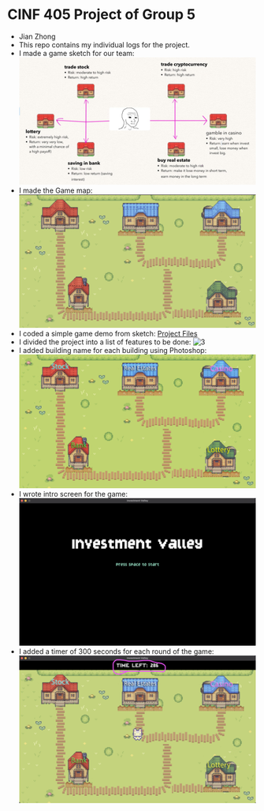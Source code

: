 # CINF 405 Project of Group 5 
- Jian Zhong
- This repo contains my individual logs for the project.
- I made a game sketch for our team: ![1](https://github.com/a2677331/CINF-405-Project/blob/main/Concept%20sketch.png)
- I made the Game map: ![2](https://github.com/a2677331/CINF-405-Project/blob/main/map.png)
- I coded a simple game demo from sketch: [Project Files](https://github.com/a2677331/CINF-405-Project/tree/main/investment_valley)
- I divided the project into a list of features to be done: ![3](https://github.com/a2677331/CINF-405-Project/blob/main/Screenshot%202023-11-26%20at%204.30.40%E2%80%AFPM.png)
- I added building name for each building using Photoshop: ![4](https://github.com/a2677331/CINF-405-Project/blob/main/ground.png)
- I wrote intro screen for the game: ![5](https://github.com/a2677331/CINF-405-Project/blob/main/intro_screen.png)
- I added a timer of 300 seconds for each round of the game: ![6](https://github.com/a2677331/CINF-405-Project/blob/main/timer.png)
